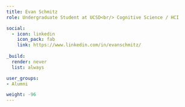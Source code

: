 ```yaml
---
title: Evan Schmitz
role: Undergraduate Student at UCSD<br/> Cognitive Science / HCI

social:
  - icon: linkedin
    icon_pack: fab
    link: https://www.linkedin.com/in/evanschmitz/
    
_build:
  render: never
  list: always

user_groups:
- Alumni

weight: -96
---
```

